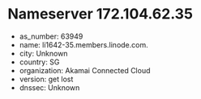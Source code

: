 # Nameserver 172.104.62.35

* as_number: 63949
* name: li1642-35.members.linode.com.
* city: Unknown
* country: SG
* organization: Akamai Connected Cloud
* version: get lost
* dnssec: Unknown
